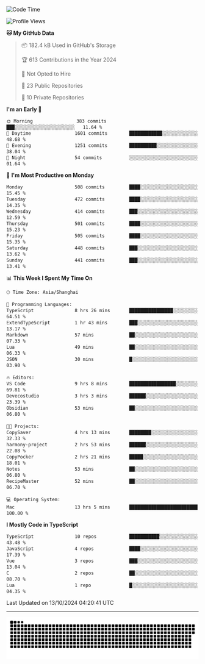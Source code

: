 <!--
<picture>
  <source
    srcset="https://github-readme-stats.vercel.app/api?username=kevinxft&show_icons=true&theme=dark"
    media="(prefers-color-scheme: dark)"
  />
  <source
    srcset="https://github-readme-stats.vercel.app/api?username=kevinxft&show_icons=true"
    media="(prefers-color-scheme: light), (prefers-color-scheme: no-preference)"
  />
  <img src="https://github-readme-stats.vercel.app/api?username=kevinxft&show_icons=true" />
</picture>
-->

<!--START_SECTION:waka-->
![Code Time](http://img.shields.io/badge/Code%20Time-2%2C665%20hrs%2054%20mins-blue)

![Profile Views](http://img.shields.io/badge/Profile%20Views-0-blue)

**🐱 My GitHub Data** 

> 📦 182.4 kB Used in GitHub's Storage 
 > 
> 🏆 613 Contributions in the Year 2024
 > 
> 🚫 Not Opted to Hire
 > 
> 📜 23 Public Repositories 
 > 
> 🔑 10 Private Repositories 
 > 
**I'm an Early 🐤** 

```text
🌞 Morning                383 commits         ███░░░░░░░░░░░░░░░░░░░░░░   11.64 % 
🌆 Daytime                1601 commits        ████████████░░░░░░░░░░░░░   48.68 % 
🌃 Evening                1251 commits        ██████████░░░░░░░░░░░░░░░   38.04 % 
🌙 Night                  54 commits          ░░░░░░░░░░░░░░░░░░░░░░░░░   01.64 % 
```
📅 **I'm Most Productive on Monday** 

```text
Monday                   508 commits         ████░░░░░░░░░░░░░░░░░░░░░   15.45 % 
Tuesday                  472 commits         ████░░░░░░░░░░░░░░░░░░░░░   14.35 % 
Wednesday                414 commits         ███░░░░░░░░░░░░░░░░░░░░░░   12.59 % 
Thursday                 501 commits         ████░░░░░░░░░░░░░░░░░░░░░   15.23 % 
Friday                   505 commits         ████░░░░░░░░░░░░░░░░░░░░░   15.35 % 
Saturday                 448 commits         ███░░░░░░░░░░░░░░░░░░░░░░   13.62 % 
Sunday                   441 commits         ███░░░░░░░░░░░░░░░░░░░░░░   13.41 % 
```


📊 **This Week I Spent My Time On** 

```text
🕑︎ Time Zone: Asia/Shanghai

💬 Programming Languages: 
TypeScript               8 hrs 26 mins       ████████████████░░░░░░░░░   64.51 % 
ExtendTypeScript         1 hr 43 mins        ███░░░░░░░░░░░░░░░░░░░░░░   13.17 % 
Markdown                 57 mins             ██░░░░░░░░░░░░░░░░░░░░░░░   07.33 % 
Lua                      49 mins             ██░░░░░░░░░░░░░░░░░░░░░░░   06.33 % 
JSON                     30 mins             █░░░░░░░░░░░░░░░░░░░░░░░░   03.90 % 

🔥 Editors: 
VS Code                  9 hrs 8 mins        █████████████████░░░░░░░░   69.81 % 
Devecostudio             3 hrs 3 mins        ██████░░░░░░░░░░░░░░░░░░░   23.39 % 
Obsidian                 53 mins             ██░░░░░░░░░░░░░░░░░░░░░░░   06.80 % 

🐱‍💻 Projects: 
CopySaver                4 hrs 13 mins       ████████░░░░░░░░░░░░░░░░░   32.33 % 
harmony-project          2 hrs 53 mins       ██████░░░░░░░░░░░░░░░░░░░   22.08 % 
CopyPocker               2 hrs 21 mins       █████░░░░░░░░░░░░░░░░░░░░   18.01 % 
Notes                    53 mins             ██░░░░░░░░░░░░░░░░░░░░░░░   06.80 % 
RecipeMaster             52 mins             ██░░░░░░░░░░░░░░░░░░░░░░░   06.70 % 

💻 Operating System: 
Mac                      13 hrs 5 mins       █████████████████████████   100.00 % 
```

**I Mostly Code in TypeScript** 

```text
TypeScript               10 repos            ███████████░░░░░░░░░░░░░░   43.48 % 
JavaScript               4 repos             ████░░░░░░░░░░░░░░░░░░░░░   17.39 % 
Vue                      3 repos             ███░░░░░░░░░░░░░░░░░░░░░░   13.04 % 
C                        2 repos             ██░░░░░░░░░░░░░░░░░░░░░░░   08.70 % 
Lua                      1 repo              █░░░░░░░░░░░░░░░░░░░░░░░░   04.35 % 
```




 Last Updated on 13/10/2024 04:20:41 UTC
<!--END_SECTION:waka-->

---

<picture>
  <source media="(prefers-color-scheme: dark)" srcset="https://raw.githubusercontent.com/kevinxft/kevinxft/output/github-contribution-grid-snake-dark.svg">
  <source media="(prefers-color-scheme: light)" srcset="https://raw.githubusercontent.com/kevinxft/kevinxft/output/github-contribution-grid-snake.svg">
  <img alt="github contribution grid snake animation" src="https://raw.githubusercontent.com/kevinxft/kevinxft/output/github-contribution-grid-snake.svg">
</picture>